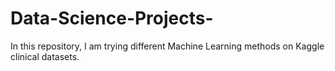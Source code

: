 # Data-Science-Projects-
In this repository, I am trying different Machine Learning methods on Kaggle clinical datasets. 


